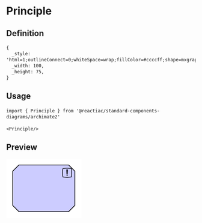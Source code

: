 # Principle

## Definition

```
{
  _style: 'html=1;outlineConnect=0;whiteSpace=wrap;fillColor=#ccccff;shape=mxgraph.archimate.motiv;motivType=princ',
  _width: 100,
  _height: 75,
}
```

## Usage

```
import { Principle } from '@reactiac/standard-components-diagrams/archimate2'

<Principle/>
```

## Preview

<img src="./principle.png" width="200"/>
